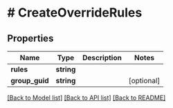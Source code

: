 # # CreateOverrideRules

## Properties

Name | Type | Description | Notes
------------ | ------------- | ------------- | -------------
**rules** | **string** |  |
**group_guid** | **string** |  | [optional]

[[Back to Model list]](../../README.md#models) [[Back to API list]](../../README.md#endpoints) [[Back to README]](../../README.md)
